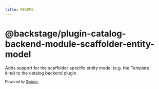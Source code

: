 ```yaml
---
title: README
---
```

# @backstage/plugin-catalog-backend-module-scaffolder-entity-model

Adds support for the scaffolder specific entity model (e.g. the Template kind) to the catalog backend plugin.

<SwmMeta version="3.0.0"><sup>Powered by [Swimm](https://app.swimm.io/)</sup></SwmMeta>
